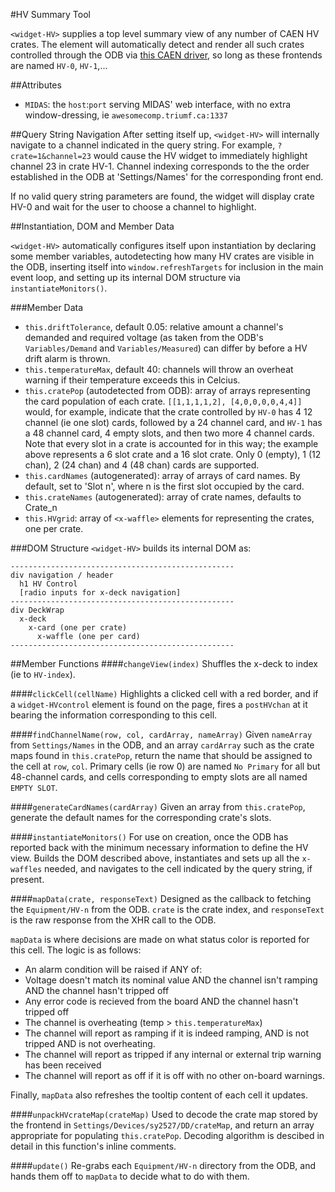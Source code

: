 #HV Summary Tool

`<widget-HV>` supplies a top level summary view of any number of CAEN HV crates.  The element will automatically detect and render all such crates controlled through the ODB via [this CAEN driver](https://github.com/GRIFFINCollaboration/MIDASfrontends), so long as these frontends are named `HV-0`, `HV-1`,...

##Attributes

 - `MIDAS`: the `host`:`port` serving MIDAS' web interface, with no extra window-dressing, ie `awesomecomp.triumf.ca:1337`

##Query String Navigation
After setting itself up, `<widget-HV>` will internally navigate to a channel indicated in the query string.  For example, `?crate=1&channel=23` would cause the HV widget to immediately highlight channel 23 in crate HV-1.  Channel indexing corresponds to the the order established in the ODB at 'Settings/Names' for the corresponding front end.

If no valid query string parameters are found, the widget will display crate HV-0 and wait for the user to choose a channel to highlight.

##Instantiation, DOM and Member Data

`<widget-HV>` automatically configures itself upon instantiation by declaring some member variables, autodetecting how many HV crates are visible in the ODB, inserting itself into `window.refreshTargets` for inclusion in the main event loop, and setting up its internal DOM structure via `instantiateMonitors()`.

###Member Data
 - `this.driftTolerance`, default 0.05: relative amount a channel's demanded and required voltage (as taken from the ODB's `Variables/Demand` and `Variables/Measured`) can differ by before a HV drift alarm is thrown.
 - `this.temperatureMax`, default 40: channels will throw an overheat warning if their temperature exceeds this in Celcius.
 - `this.cratePop` (autodetected from ODB): array of arrays representing the card population of each crate.  `[[1,1,1,1,2], [4,0,0,0,0,4,4]]` would, for example, indicate that the crate controlled by `HV-0` has 4 12 channel (ie one slot) cards, followed by a 24 channel card, and `HV-1` has a 48 channel card, 4 empty slots, and then two more 4 channel cards.  Note that every slot in a crate is accounted for in this way; the example above represents a 6 slot crate and a 16 slot crate.  Only 0 (empty), 1 (12 chan), 2 (24 chan) and 4 (48 chan) cards are supported.
 - `this.cardNames` (autogenerated): array of arrays of card names.  By default, set to 'Slot n', where n is the first slot occupied by the card.
 - `this.crateNames` (autogenerated): array of crate names, defaults to Crate_n
 - `this.HVgrid`: array of `<x-waffle>` elements for representing the crates, one per crate.

###DOM Structure
`<widget-HV>` builds its internal DOM as:

```
--------------------------------------------------
div navigation / header
  h1 HV Control
  [radio inputs for x-deck navigation]
--------------------------------------------------
div DeckWrap
  x-deck
    x-card (one per crate)
      x-waffle (one per card)
--------------------------------------------------

```

##Member Functions
####`changeView(index)` 
Shuffles the x-deck to index (ie to `HV-index`).

####`clickCell(cellName)`
Highlights a clicked cell with a red border, and if a `widget-HVcontrol` element is found on the page, fires a `postHVchan` at it bearing the information corresponding to this cell.

####`findChannelName(row, col, cardArray, nameArray)`
Given `nameArray` from `Settings/Names` in the ODB, and an array `cardArray` such as the crate maps found in `this.cratePop`, return the name that should be assigned to the cell at `row`, `col`.  Primary cells (ie row 0) are named `No Primary` for all but 48-channel cards, and cells corresponding to empty slots are all named `EMPTY SLOT`.

####`generateCardNames(cardArray)`
Given an array from `this.cratePop`, generate the default names for the corresponding crate's slots.

####`instantiateMonitors()` 
For use on creation, once the ODB has reported back with the minimum necessary information to define the HV view.  Builds the DOM described above, instantiates and sets up all the `x-waffles` needed, and navigates to the cell indicated by the query string, if present.

####`mapData(crate, responseText)`
Designed as the callback to fetching the `Equipment/HV-n` from the ODB.  `crate` is the crate index, and `responseText` is the raw response from the XHR call to the ODB.

`mapData` is where decisions are made on what status color is reported for this cell.  The logic is as follows:
 - An alarm condition will be raised if ANY of:
  - Voltage doesn't match its nominal value AND the channel isn't ramping AND the channel hasn't tripped off
  - Any error code is recieved from the board AND the channel hasn't tripped off
  - The channel is overheating (temp > `this.temperatureMax`)
 - The channel will report as ramping if it is indeed ramping, AND is not tripped AND is not overheating.
 - The channel will report as tripped if any internal or external trip warning has been received
 - The channel will report as off if it is off with no other on-board warnings.

Finally, `mapData` also refreshes the tooltip content of each cell it updates.

####`unpackHVcrateMap(crateMap)`
Used to decode the crate map stored by the frontend in `Settings/Devices/sy2527/DD/crateMap`, and return an array appropriate for populating `this.cratePop`.  Decoding algorithm is descibed in detail in this function's inline comments.

####`update()`
Re-grabs each `Equipment/HV-n` directory from the ODB, and hands them off to `mapData` to decide what to do with them.
